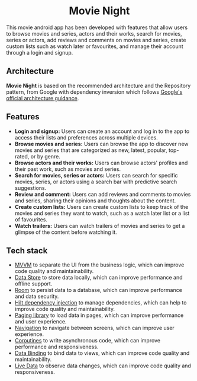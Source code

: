 <h1 align="center">Movie Night</h1>
This movie android app has been developed with features that allow users to browse movies and series, actors and their works, search for movies, series or actors, add reviews and comments on movies and series, create custom lists such as watch later or favourites, and manage their account through a login and signup.

## Architecture
**Movie Night** is based on the recommended architecture and the Repository pattern, from Google with dependency inversion which follows [Google's official architecture guidance](https://developer.android.com/topic/architecture).


## Features
- <b>Login and signup:</b> Users can create an account and log in to the app to access their lists and preferences across multiple devices.
- <b>Browse movies and series:</b> Users can browse the app to discover new movies and series that are categorized as new, latest, popular, top-rated, or by genre.
- <b>Browse actors and their works:</b> Users can browse actors' profiles and their past work, such as movies and series.
- <b>Search for movies, series or actors:</b> Users can search for specific movies, series, or actors using a search bar with predictive search suggestions.
- <b>Review and comment:</b> Users can add reviews and comments to movies and series, sharing their opinions and thoughts about the content.
- <b>Create custom lists:</b> Users can create custom lists to keep track of the movies and series they want to watch, such as a watch later list or a list of favourites.
- <b>Watch trailers:</b> Users can watch trailers of movies and series to get a glimpse of the content before watching it.

## Tech stack
- [MVVM](https://en.wikipedia.org/wiki/Model%E2%80%93view%E2%80%93viewmodel) to separate the UI from the business logic, which can improve code quality and maintainability.
- [Data Store](https://developer.android.com/jetpack/androidx/releases/datastore) to store data locally, which can improve performance and offline support.
- [Room](https://developer.android.com/jetpack/androidx/releases/room) to persist data to a database, which can improve performance and data security.
- [Hilt dependency injection](https://developer.android.com/training/dependency-injection/hilt-android) to manage dependencies, which can help to improve code quality and maintainability.
- [Paging library](https://developer.android.com/topic/libraries/architecture/paging/v3-overview) to load data in pages, which can improve performance and user experience.
- [Navigation](https://developer.android.com/jetpack/androidx/releases/navigation) to navigate between screens, which can improve user experience.
- [Coroutines](https://developer.android.com/kotlin/coroutines) to write asynchronous code, which can improve performance and responsiveness.
- [Data Binding](https://developer.android.com/codelabs/android-databinding#0) to bind data to views, which can improve code quality and maintainability.
- [Live Data](https://developer.android.com/topic/libraries/architecture/livedata) to observe data changes, which can improve code quality and responsiveness.



